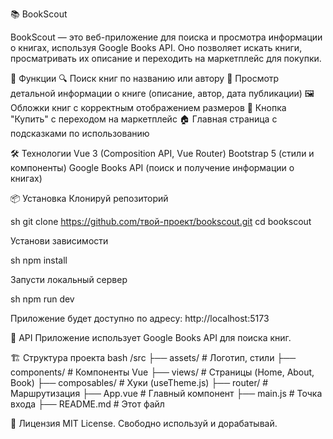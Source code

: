 📚 BookScout

BookScout — это веб-приложение для поиска и просмотра информации о книгах, используя Google Books API. Оно позволяет искать книги, просматривать их описание и переходить на маркетплейс для покупки.

🚀 Функции
🔍 Поиск книг по названию или автору
📖 Просмотр детальной информации о книге (описание, автор, дата публикации)
🖼 Обложки книг с корректным отображением размеров
🛒 Кнопка "Купить" с переходом на маркетплейс
🏠 Главная страница с подсказками по использованию

🛠 Технологии
Vue 3 (Composition API, Vue Router)
Bootstrap 5 (стили и компоненты)
Google Books API (поиск и получение информации о книгах)


📦 Установка
Клонируй репозиторий

sh
git clone https://github.com/твой-проект/bookscout.git
cd bookscout


Установи зависимости

sh
npm install

Запусти локальный сервер

sh
npm run dev

Приложение будет доступно по адресу: http://localhost:5173

🔗 API
Приложение использует Google Books API для поиска книг.

🏗 Структура проекта
bash
/src
  ├── assets/           # Логотип, стили
  ├── components/       # Компоненты Vue
  ├── views/            # Страницы (Home, About, Book)
  ├── composables/      # Хуки (useTheme.js)
  ├── router/           # Маршрутизация
  ├── App.vue           # Главный компонент
  ├── main.js           # Точка входа
  ├── README.md         # Этот файл

📜 Лицензия
MIT License. Свободно используй и дорабатывай.